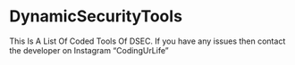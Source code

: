 # DynamicSecurityTools
This Is A List Of Coded Tools Of DSEC. If you have any issues then contact the developer on Instagram “CodingUrLife”
